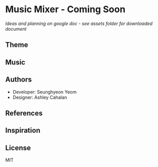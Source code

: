 # Music Mixer - Coming Soon
*Ideas and planning on google doc - see assets folder for downloaded document*

## Theme

## Music

## Authors
- Developer: Seunghyeon Yeom
- Designer: Ashley Cahalan

## References

## Inspiration

## License
MIT

